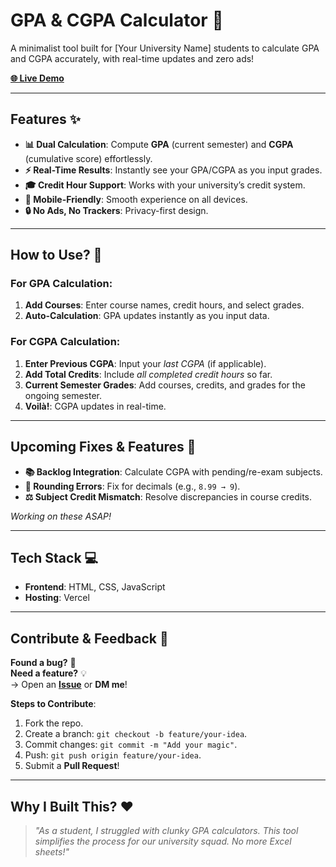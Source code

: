 # GPA & CGPA Calculator 🚀  

A minimalist tool built for [Your University Name] students to calculate GPA and CGPA accurately, with real-time updates and zero ads!  

**[🌐 Live Demo](https://arun-gpa-calculator.vercel.app/)**  

---

## Features ✨  
- **📊 Dual Calculation**: Compute **GPA** (current semester) and **CGPA** (cumulative score) effortlessly.  
- **⚡ Real-Time Results**: Instantly see your GPA/CGPA as you input grades.  
- **🎓 Credit Hour Support**: Works with your university’s credit system.  
- **📱 Mobile-Friendly**: Smooth experience on all devices.  
- **🔒 No Ads, No Trackers**: Privacy-first design.  

---

## How to Use? 📝  

### For **GPA Calculation**:  
1. **Add Courses**: Enter course names, credit hours, and select grades.  
2. **Auto-Calculation**: GPA updates instantly as you input data.  

### For **CGPA Calculation**:  
1. **Enter Previous CGPA**: Input your *last CGPA* (if applicable).  
2. **Add Total Credits**: Include *all completed credit hours* so far.  
3. **Current Semester Grades**: Add courses, credits, and grades for the ongoing semester.  
4. **Voilà!**: CGPA updates in real-time.  

---

## Upcoming Fixes & Features 🔧  
- **📚 Backlog Integration**: Calculate CGPA with pending/re-exam subjects.  
- **🎯 Rounding Errors**: Fix for decimals (e.g., `8.99 → 9`).  
- **⚖️ Subject Credit Mismatch**: Resolve discrepancies in course credits.  

*Working on these ASAP!*  

---

## Tech Stack 💻  
- **Frontend**: HTML, CSS, JavaScript  
- **Hosting**: Vercel  

---

## Contribute & Feedback 🤝  
**Found a bug?** 🐞  
**Need a feature?** 💡  
→ Open an **[Issue](https://github.com/your-username/repo-name/issues)** or **DM me**!  

**Steps to Contribute**:  
1. Fork the repo.  
2. Create a branch: `git checkout -b feature/your-idea`.  
3. Commit changes: `git commit -m "Add your magic"`.  
4. Push: `git push origin feature/your-idea`.  
5. Submit a **Pull Request**!  

---

## Why I Built This? ❤️  
> *"As a student, I struggled with clunky GPA calculators. This tool simplifies the process for our university squad. No more Excel sheets!"*  
